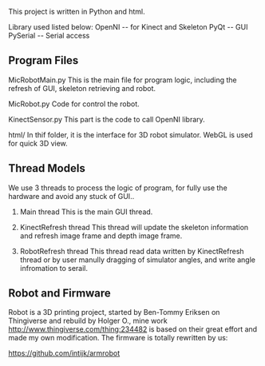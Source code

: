 This project is written in Python and html.

Library used listed below:
OpenNI -- for Kinect and Skeleton
PyQt   -- GUI
PySerial -- Serial access


Program Files
-------
MicRobotMain.py
This is the main file for program logic, including the refresh of GUI, skeleton
retrieving and robot. 

MicRobot.py
Code for control the robot.

KinectSensor.py
This part is the code to call OpenNI library.

html/
In thif folder, it is the interface for 3D robot simulator. WebGL is used for
quick 3D view.



Thread Models
-------
We use 3 threads to process the logic of program, for fully use the hardware and
avoid any stuck of GUI..

1. Main thread
   This is the main GUI thread.

2. KinectRefresh thread
   This thread will update the skeleton information and refresh image frame and
depth image frame. 

3. RobotRefresh thread
   This thread read data written by KinectRefresh thread or by user manully
dragging of simulator angles, and write angle infromation to serail.


Robot and Firmware
----
Robot is a 3D printing project, started by Ben-Tommy Eriksen on Thingiverse and
rebuild by Holger O., mine work http://www.thingiverse.com/thing:234482 is based
on their great effort and made my own modification. The firmware is totally
rewritten by us:

https://github.com/intijk/armrobot

